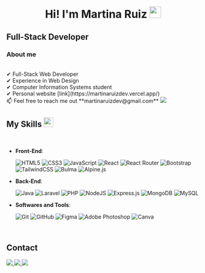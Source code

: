 <h1 align="center">
Hi! I'm Martina Ruiz
	<a href="https://github.com/Bouaskaoun" target="_self">
		<img src="https://media.giphy.com/media/hvRJCLFzcasrR4ia7z/giphy.gif" width="30">
	</a>
</h1>

<h2>Full-Stack Developer</h2>

<h3>About me</h3>

<br>
✔ Full-Stack Web Developer<br>
✔ Experience in Web Design<br>
✔ Computer Information Systems student<br>
✔ Personal website [link](https://martinaruizdev.vercel.app/)<br>
📫 Feel free to reach me out **martinaruizdev@gmail.com**

<img src="https://user-images.githubusercontent.com/73097560/115834477-dbab4500-a447-11eb-908a-139a6edaec5c.gif">

## <b> My Skills</b> <img src="https://media2.giphy.com/media/QssGEmpkyEOhBCb7e1/giphy.gif?cid=ecf05e47a0n3gi1bfqntqmob8g9aid1oyj2wr3ds3mg700bl&rid=giphy.gif" width ="25">
<br>
<p align="center">
    
- **Front-End**:

   ![HTML5](https://img.shields.io/badge/HTML5%20-%23E34F26.svg?style=for-the-badge&logo=html5&logoColor=white)
   ![CSS3](https://img.shields.io/badge/CSS%20-%231572B6.svg?style=for-the-badge&logo=css3&logoColor=white)
   ![JavaScript](https://img.shields.io/badge/JavaScript%20-%23F7DF1E.svg?style=for-the-badge&logo=javascript&logoColor=black)
   ![React](https://img.shields.io/badge/react-%2320232a.svg?style=for-the-badge&logo=react&logoColor=%2361DAFB)
   ![React Router](https://img.shields.io/badge/React_Router-CA4245?style=for-the-badge&logo=react-router&logoColor=white)
   ![Bootstrap](https://img.shields.io/badge/bootstrap-%238511FA.svg?style=for-the-badge&logo=bootstrap&logoColor=white)
   ![TailwindCSS](https://img.shields.io/badge/tailwindcss-%2338B2AC.svg?style=for-the-badge&logo=tailwind-css&logoColor=white)
   ![Bulma](https://img.shields.io/badge/bulma-00D1B2?style=for-the-badge&logo=bulma&logoColor=white)
   ![Alpine.js](https://img.shields.io/badge/Alpine.js-8BC0D0?style=for-the-badge&logo=alpine.js&logoColor=black)


- **Back-End**:

   ![Java](https://img.shields.io/badge/java-%23ED8B00.svg?style=for-the-badge&logo=openjdk&logoColor=white)
   ![Laravel](https://img.shields.io/badge/Laravel-FF2D20?style=for-the-badge&logo=laravel&logoColor=white)
   ![PHP](https://img.shields.io/badge/php-%23777BB4.svg?style=for-the-badge&logo=php&logoColor=white)
   ![NodeJS](https://img.shields.io/badge/node.js-6DA55F?style=for-the-badge&logo=node.js&logoColor=white)
   ![Express.js](https://img.shields.io/badge/Express.js-000000?style=for-the-badge&logo=express&logoColor=white)
   ![MongoDB](https://img.shields.io/badge/MongoDB-%234ea94b.svg?style=for-the-badge&logo=mongodb&logoColor=white)
   ![MySQL](https://img.shields.io/badge/mysql-4479A1.svg?style=for-the-badge&logo=mysql&logoColor=white)
    


- **Softwares and Tools**:

    ![Git](https://img.shields.io/badge/git-%23F05033.svg?style=for-the-badge&logo=git&logoColor=white)
    ![GitHub](https://img.shields.io/badge/github-%23121011.svg?style=for-the-badge&logo=github&logoColor=white)
    ![Figma](https://img.shields.io/badge/figma-%23F24E1E.svg?style=for-the-badge&logo=figma&logoColor=white)
    ![Adobe Photoshop](https://img.shields.io/badge/adobe%20photoshop-%2331A8FF.svg?style=for-the-badge&logo=adobe%20photoshop&logoColor=white)
    ![Canva](https://img.shields.io/badge/Canva-%2300C4CC.svg?style=for-the-badge&logo=Canva&logoColor=white)

</p>
<br>

## <b> Contact</b>

 <a href="https://accounts.google.com/signin/v2/identifier?passive=1209600&continue=https%3A%2F%2Faccounts.google.com%2FEditPasswd%3Fhl%3Des&followup=https%3A%2F%2Faccounts.google.com%2FEditPasswd%3Fhl%3Des&hl=es&flowName=GlifWebSignIn&flowEntry=ServiceLogin" >
 <img src="https://img.shields.io/badge/Gmail-D14836?style=for-the-badge&logo=gmail&logoColor=white" >
 </a>

 <a href="https://www.linkedin.com/in/martina-ruiz-3a43712a2/" >
 <img src="https://img.shields.io/badge/linkedin-%230077B5.svg?style=for-the-badge&logo=linkedin&logoColor=white" >
 </a>

 <a href="https://www.instagram.com/mr_frontdev/" >
 <img src="https://img.shields.io/badge/Instagram-%23E4405F.svg?style=for-the-badge&logo=Instagram&logoColor=white" >
 </a>
    
<br>
